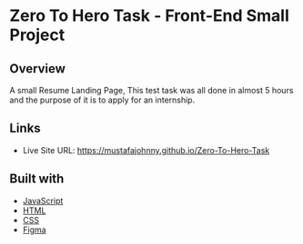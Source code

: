 # Zero To Hero Task - Front-End Small Project

## Overview

A small Resume Landing Page, This test task was all done in almost 5 hours and the purpose of it is to apply for an internship.

## Links

- Live Site URL: https://mustafajohnny.github.io/Zero-To-Hero-Task

## Built with

- [JavaScript](https://developer.mozilla.org/en-US/docs/Web/JavaScript)
- [HTML](https://developer.mozilla.org/en-US/docs/Web/HTML)
- [CSS](https://developer.mozilla.org/en-US/docs/Web/CSS)
- [Figma](https://www.figma.com/)
